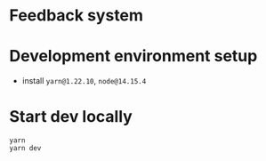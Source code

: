# Feedback system

# Development environment setup

- install `yarn@1.22.10`, `node@14.15.4`

# Start dev locally

```:shell
yarn
yarn dev
```
